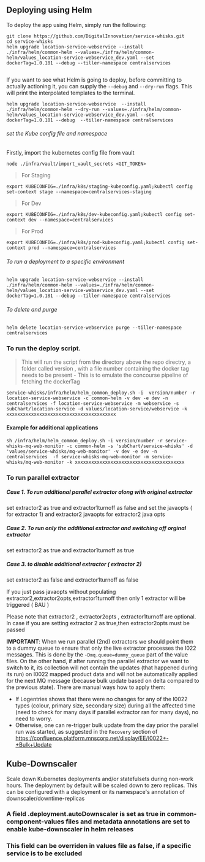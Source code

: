 ## Deploying using Helm

To deploy the app using Helm, simply run the following:


```
git clone https://github.com/DigitalInnovation/service-whisks.git
cd service-whisks
helm upgrade location-service-webservice --install ./infra/helm/common-helm --values=./infra/helm/common-helm/values_location-service-webservice_dev.yaml --set dockerTag=1.0.181 --debug --tiller-namespace centralservices


```


If you want to see what Helm is going to deploy, before committing to actually actioning it, you can supply the `--debug` and `--dry-run` flags.  This will print the interpolated templates to the terminal.

`helm upgrade location-service-webservice  --install ./infra/helm/common-helm --dry-run --values=./infra/helm/common-helm/values_location-service-webservice_dev.yaml --set dockerTag=1.0.181 --debug  --tiller-namespace centralservices`

###### set the Kube config file and namespace
Firstly, import the kubernetes config file from vault

`node ./infra/vault/import_vault_secrets <GIT_TOKEN>`

>For Staging

`export KUBECONFIG=./infra/k8s/staging-kubeconfig.yaml;kubectl config set-context stage --namespace=centralservices-staging`

>For Dev

`export KUBECONFIG=./infra/k8s/dev-kubeconfig.yaml;kubectl config set-context dev --namespace=centralservices`

>For Prod

`export KUBECONFIG=./infra/k8s/prod-kubeconfig.yaml;kubectl config set-context prod --namespace=centralservices`



###### To run a deployment to a specific environment

`helm upgrade location-service-webservice --install ./infra/helm/common-helm --values=./infra/helm/common-helm/values_location-service-webservice_dev.yaml --set dockerTag=1.0.181 --debug --tiller-namespace centralservices`

###### To delete and purge

`helm delete location-service-webservice purge --tiller-namespace centralservices`


### To run the deploy script. 

>This will run the script from the directory above the repo directry, a folder called version , with a file number containing the docker tag
needs to be present - This is to emulate the concourse pipeline of fetching the dockerTag

    service-whisks/infra/helm/helm_common_deploy.sh -i  version/number -r location-service-webservice -c common-helm -v dev -e dev -n centralservices -f location-service-webservice -m webservice -s subChart/location-service -d values/location-service/webservice -k xxxxxxxxxxxxxxxxxxxxxxxxxxxxxxxxxxxxxxxx
    
#### Example for additional applications
    sh /infra/helm/helm_common_deploy.sh -i version/number -r service-whisks-mq-web-monitor -c common-helm -s 'subChart/service-whisks' -d 'values/service-whisks/mq-web-monitor' -v dev -e dev -n centralservices  -f service-whisks-mq-web-monitor -m service-whisks/mq-web-monitor -k xxxxxxxxxxxxxxxxxxxxxxxxxxxxxxxxxxxxxxxx     

### To run parallel extractor 

##### Case 1. To run additional parallel extractor along with original extractor

set extractor2 as true and extractor1turnoff as false and set the javaopts ( for extractor 1) and extractor2 javaopts for extractor2 java opts

##### Case 2. To run only the additional extractor and switching off orginal extractor

set extractor2 as true and extractor1turnoff as true

##### Case 3. to disable additional extractor ( extractor 2)

set extractor2 as false and extractor1turnoff as false

If you just pass javaopts without populating extractor2,extractor2opts,extractor1turnoff then only 1 extractor will be triggered ( BAU )

Please note that extractor2 , extractor2opts , extractor1turnoff are optional. In case if you are setting extractor 2 as true,then extractor2opts must be passed

**IMPORTANT**:
When we run parallel (2nd) extractors we should point them to a dummy queue to ensure that only the live extractor processes the I022 messages. This is done by the `-Dmq.queue=dummy_queue` part of the value files.
On the other hand, if after running the parallel extractor we want to switch to it, its collection will not contain the updates (that happened during its run) on I0022 mapped product data and will not be automatically applied for the next MQ message (because bulk update based on delta compared to the previous state).
There are manual ways how to apply them:
- If Logentries shows that there were no changes for any of the I0022 types (colour, primary size, secondary size) during all the affected time (need to check for many days if parallel extractor ran for many days), no need to worry.
- Otherwise, one can re-trigger bulk update from the day prior the parallel run was started, as suggested in the `Recovery` section of
https://confluence.platform.mnscorp.net/display/EE/I0022+-+Bulk+Update

## Kube-Downscaler
Scale down Kubernetes deployments and/or statefulsets during non-work hours.
The deployment by default will be scaled down to zero replicas. This can be configured with a deployment or its namespace's annotation of downscaler/downtime-replicas

### A field .deployment.autoDownscaler is set as true in common-component-values files and metadata annotations are set to enable kube-downscaler in helm releases
### This field can be overriden in values file as false, if a specific service is to be excluded